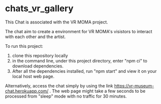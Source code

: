 # chats_vr_gallery

This Chat is associated with the VR MOMA project. 

The chat aim to create a environment for VR MOMA's visistors to interact with each other and the artist.

To run this project:
1. clone this repository locally
2. in the command line, under this project directory, enter "npm ci" to download dependencies. 
3. After all the dependencies installed, run "npm start" and view it on your local host web page.

Alternatively, access the chat simply by using the link https://vr-museum-chat.herokuapp.com/ . The web page might take a few seconds to be processed from "sleep" mode with no traffic for 30 minutes.
